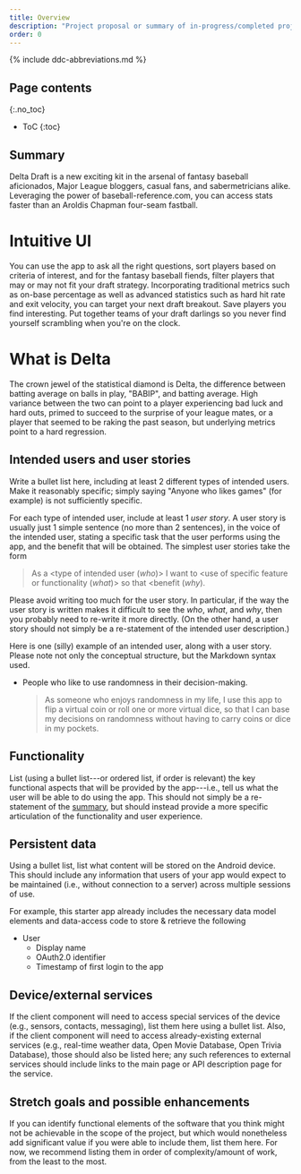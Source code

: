 ```yaml
---
title: Overview
description: "Project proposal or summary of in-progress/completed project."
order: 0
---
```


{% include ddc-abbreviations.md %}

## Page contents
{:.no_toc}

- ToC
{:toc}

## Summary

Delta Draft is a new exciting kit in the arsenal of fantasy baseball aficionados, Major League bloggers, 
casual fans, and sabermetricians alike. Leveraging the power of baseball-reference.com, you can access stats
faster than an Aroldis Chapman four-seam fastball. 

# Intuitive UI

You can use the app to ask all the right questions, sort players based on criteria of interest, and 
for the fantasy baseball fiends, filter players that may or may not fit your draft strategy. Incorporating
traditional metrics such as on-base percentage as well as advanced statistics such as hard hit rate and exit velocity, 
you can target your next draft breakout. Save players you find interesting. Put together teams of your draft darlings so
you never find yourself scrambling when you're on the clock.

# What is Delta

The crown jewel of the statistical diamond is Delta, the difference between batting average on balls in play,
"BABIP", and batting average. High variance between the two can point to a player experiencing bad luck 
and hard outs, primed to succeed to the surprise of your league mates, or a player that seemed to be
raking the past season, but underlying metrics point to a hard regression. 

## Intended users and user stories

Write a bullet list here, including at least 2 different types of intended users. Make it reasonably specific; simply saying "Anyone who likes games" (for example) is not sufficiently specific.

For each type of intended user, include at least 1 _user story_. A user story is usually just 1 simple sentence (no more than 2 sentences), in the voice of the intended user, stating a specific task that the user performs using the app, and the benefit that will be obtained. The simplest user stories take the form 

> As a <type of intended user (_who_)> I want to <use of specific feature or functionality (_what_)> so that <benefit (_why_).

Please avoid writing too much for the user story. In particular, if the way the user story is written makes it difficult to see the _who_, _what_, and _why_, then you probably need to re-write it more directly. (On the other hand, a user story should not simply be a re-statement of the intended user description.)

Here is one (silly) example of an intended user, along with a user story. Please note not only the conceptual structure, but the Markdown syntax used.

* People who like to use randomness in their decision-making.

    > As someone who enjoys randomness in my life, I use this app to flip a virtual coin or roll one or more virtual dice, so that I can base my decisions on randomness without having to carry coins or dice in my pockets.

## Functionality

List (using a bullet list---or ordered list, if order is relevant) the key functional aspects that will be provided by the app---i.e., tell us what the user will be able to do using the app. This should not simply be a re-statement of the [summary](#summary), but should instead provide a more specific articulation of the functionality and user experience. 

## Persistent data

Using a bullet list, list what content will be stored on the Android device. This should include any information that users of your app would expect to be maintained (i.e., without connection to a server) across multiple sessions of use.

For example, this starter app already includes the necessary data model elements and data-access code to store & retrieve the following 
  
* User
    * Display name
    * OAuth2.0 identifier
    * Timestamp of first login to the app
    
## Device/external services

If the client component will need to access special services of the device (e.g., sensors, contacts, messaging), list them here using a bullet list. Also, if the client component will need to access already-existing external services (e.g., real-time weather data, Open Movie Database, Open Trivia Database), those should also be listed here; any such references to external services should include links to the main page or API description page for the service.

## Stretch goals and possible enhancements 

If you can identify functional elements of the software that you think might not be achievable in the scope of the project, but which would nonetheless add significant value if you were able to include them, list them here. For now, we recommend listing them in order of complexity/amount of work, from the least to the most.

